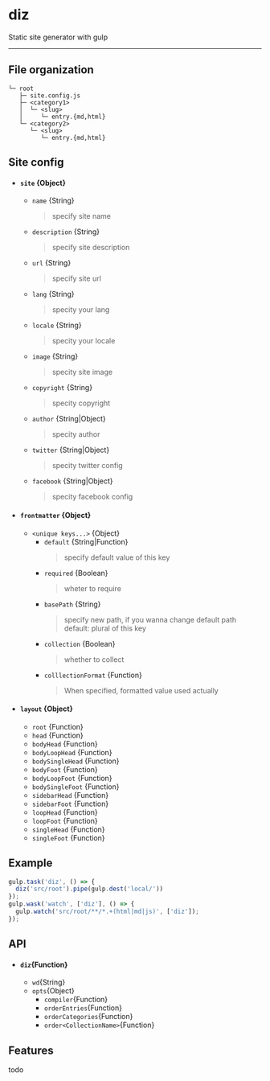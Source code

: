 # diz

Static site generator with gulp

---

## File organization

```
└─ root
   ├─ site.config.js
   ├─ <category1>
   │  └─ <slug>
   │     └─ entry.{md,html}
   └─ <category2>
      └─ <slug>
         └─ entry.{md,html}
```

## Site config

- #### `site` {Object}
  - `name` {String}
    > specify site name
  - `description` {String}
    > specify site description
  - `url` {String}
    > specify site url
  - `lang` {String}
    > specity your lang
  - `locale` {String}
    > specity your locale
  - `image` {String}
    > specity site image
  - `copyright` {String}
    > specity copyright
  - `author` {String|Object}
    > specity author
  - `twitter` {String|Object}
    > specity twitter config
  - `facebook` {String|Object}
    > specity facebook config

- #### `frontmatter` {Object}
  - `<unique keys...>` {Object}
    - `default` {String|Function}
      > specify default value of this key
    - `required` {Boolean}
      > wheter to require
    - `basePath` {String}
      > specify new path, if you wanna change default path  
      default: plural of this key
    - `collection` {Boolean}
      > whether to collect
    - `colllectionFormat` {Function}
      > When specified, formatted value used actually

- #### `layout` {Object}
  - `root` {Function}
  - `head` {Function}
  - `bodyHead` {Function}
  - `bodyLoopHead` {Function}
  - `bodySingleHead` {Function}
  - `bodyFoot` {Function}
  - `bodyLoopFoot` {Function}
  - `bodySingleFoot` {Function}
  - `sidebarHead` {Function}
  - `sidebarFoot` {Function}
  - `loopHead` {Function}
  - `loopFoot` {Function}
  - `singleHead` {Function}
  - `singleFoot` {Function}

## Example

```js
gulp.task('diz', () => {
  diz('src/root').pipe(gulp.dest('local/'))
});
gulp.wask('watch', ['diz'], () => {
  gulp.watch('src/root/**/*.+(html|md|js)', ['diz']);
});
```

## API

- #### `diz`{Function}
  - `wd`{String}
  - `opts`{Object}
    - `compiler`{Function}
    - `orderEntries`{Function}
    - `orderCategories`{Function}
    - `order<CollectionName>`{Function}

## Features

todo
